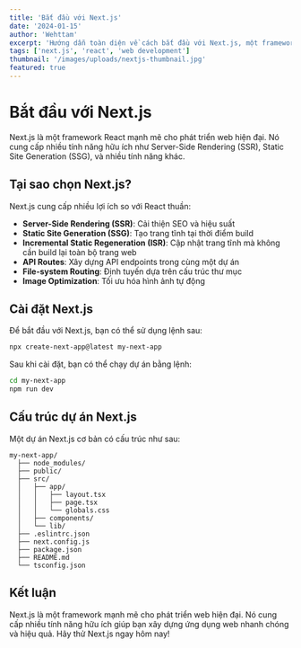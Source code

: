 ```yaml
---
title: 'Bắt đầu với Next.js'
date: '2024-01-15'
author: 'Wehttam'
excerpt: 'Hướng dẫn toàn diện về cách bắt đầu với Next.js, một framework React mạnh mẽ cho phát triển web hiện đại.'
tags: ['next.js', 'react', 'web development']
thumbnail: '/images/uploads/nextjs-thumbnail.jpg'
featured: true
---
```


# Bắt đầu với Next.js

Next.js là một framework React mạnh mẽ cho phát triển web hiện đại. Nó cung cấp nhiều tính năng hữu ích như Server-Side Rendering (SSR), Static Site Generation (SSG), và nhiều tính năng khác.

## Tại sao chọn Next.js?

Next.js cung cấp nhiều lợi ích so với React thuần:

- **Server-Side Rendering (SSR)**: Cải thiện SEO và hiệu suất
- **Static Site Generation (SSG)**: Tạo trang tĩnh tại thời điểm build
- **Incremental Static Regeneration (ISR)**: Cập nhật trang tĩnh mà không cần build lại toàn bộ trang web
- **API Routes**: Xây dựng API endpoints trong cùng một dự án
- **File-system Routing**: Định tuyến dựa trên cấu trúc thư mục
- **Image Optimization**: Tối ưu hóa hình ảnh tự động

## Cài đặt Next.js

Để bắt đầu với Next.js, bạn có thể sử dụng lệnh sau:

```bash
npx create-next-app@latest my-next-app
```

Sau khi cài đặt, bạn có thể chạy dự án bằng lệnh:

```bash
cd my-next-app
npm run dev
```

## Cấu trúc dự án Next.js

Một dự án Next.js cơ bản có cấu trúc như sau:

```
my-next-app/
  ├── node_modules/
  ├── public/
  ├── src/
  │   ├── app/
  │   │   ├── layout.tsx
  │   │   ├── page.tsx
  │   │   └── globals.css
  │   ├── components/
  │   └── lib/
  ├── .eslintrc.json
  ├── next.config.js
  ├── package.json
  ├── README.md
  └── tsconfig.json
```

## Kết luận

Next.js là một framework mạnh mẽ cho phát triển web hiện đại. Nó cung cấp nhiều tính năng hữu ích giúp bạn xây dựng ứng dụng web nhanh chóng và hiệu quả. Hãy thử Next.js ngay hôm nay!